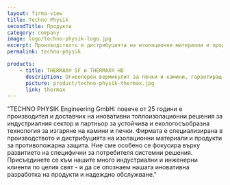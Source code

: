```yaml
---
layout: firma-view
title: Techno Physik
secondTitle: Продукти
category: company
image: logo/techno-physik-logo.jpg
excerpt: Производството и дистрибуцията на изолационни материали и продукти за противопожарна защита.
permalink: techno-physik

products:
    - title: THERMAX® SF и THERMAX® HD
      description: Огнеопорен вермикулит за печки и камини, гарантиращ мека топлина и максимално изгаряне във вашата камина или печка.
      picture: product/techno-physik-thermax.jpg
      link: thermax
---
```


"TECHNO PHYSIK Engineering GmbH: повече от 25 години e производител и доставчик на иновативни топлоизолационни решения за индустриалния сектор и партньор за устойчива и екологосъобразна технология за изгаряне на камини и печки. Фирмата е специализирана в производството и дистрибуцията на изолационни материали и продукти за противопожарна защита. Ние сме особено се фокусира върху развитието на специфични за потребителя системни решения. Присъединете се към нашите много индустриални и инженерни клиенти по целия свят - и да се опознаем нашата иновативна разработка на продукти и надеждно обслужване."



